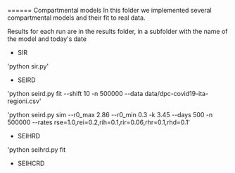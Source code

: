 ====== Compartmental models 
In this folder we implemented several compartmental models and their fit to real data.

Results for each run are in the results folder, in a subfolder with the name of the model and today's date

* SIR

'python sir.py'

* SEIRD

'python seird.py fit --shift 10 -n 500000 --data data/dpc-covid19-ita-regioni.csv'


'python seird.py sim --r0_max 2.86 --r0_min 0.3 -k 3.45 --days 500 -n 500000 --rates rse=1.0,rei=0.2,rih=0.1,rir=0.06,rhr=0.1,rhd=0.1'


* SEIHRD

'python seihrd.py fit 

* SEIHCRD 
